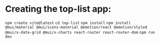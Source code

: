 # Creating the top-list app:

`npm create vite@latest`
`cd top-list`
`npm install`
`npm install @mui/material @mui/icons-material @emotion/react @emotion/styled @mui/x-data-grid @mui/x-charts react-router react-router-dom`
`npm run dev`

